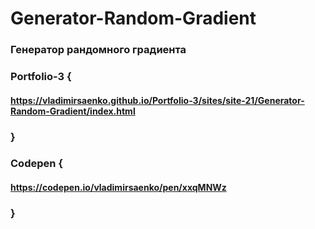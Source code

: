 # Generator-Random-Gradient

### Генератор рандомного градиента

### Portfolio-3 {

#### https://vladimirsaenko.github.io/Portfolio-3/sites/site-21/Generator-Random-Gradient/index.html

### }

### Codepen {

#### https://codepen.io/vladimirsaenko/pen/xxqMNWz

### }
